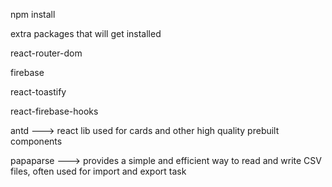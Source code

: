 npm install

extra packages that will get installed

react-router-dom

firebase

react-toastify

react-firebase-hooks

antd ---> react lib used for cards and other high quality prebuilt components

papaparse ---> provides a simple and efficient way to read and write CSV files, often used for import and export task